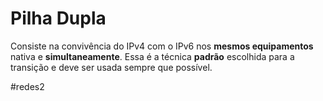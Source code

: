 
# Pilha Dupla

Consiste na convivência do IPv4 com o IPv6 nos **mesmos equipamentos** nativa e **simultaneamente**. Essa é a técnica **padrão** escolhida para a transição e deve ser usada sempre que possível.

#redes2

